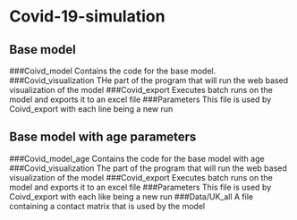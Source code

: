 # Covid-19-simulation


## Base model
###Coivd_model
Contains the code for the base model.
###Covid_visualization
THe part of the program that will run the web based visualization of the model
###Covid_export
Executes batch runs on the model and exports it to an excel file
###Parameters
This file is used by Coivd_export with each line being a new run





## Base model with age parameters
###Covid_model_age
Contains the code for the base model with age
###Covid_visualization
The part of the program that will run the web based visualization of the model
###Covid_export
Executes batch runs on the model and exports it to an excel file
###Parameters
This file is used by Coivd_export with each like being a new run
###Data/UK_all
A file containing a contact matrix that is used by the model

